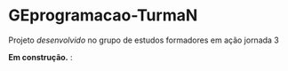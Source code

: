 # GEprogramacao-TurmaN
Projeto *desenvolvido* no grupo de estudos formadores em ação jornada 3

<b>Em construção.</b>
:
